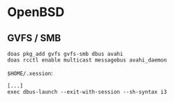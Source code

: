 # OpenBSD

## GVFS / SMB

```
doas pkg_add gvfs gvfs-smb dbus avahi
doas rcctl enable multicast messagebus avahi_daemon
```

``$HOME/.xession``:

```
[...]
exec dbus-launch --exit-with-session --sh-syntax i3
```
